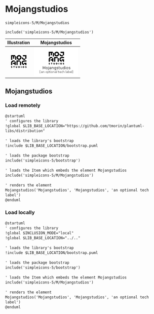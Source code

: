 # Mojangstudios


```text
simpleicons-5/M/Mojangstudios
```

```text
include('simpleicons-5/M/Mojangstudios')
```



| Illustration | Mojangstudios |
| :---: | :---: |
| ![illustration for Illustration](../../simpleicons-5/M/Mojangstudios.png) | ![illustration for Mojangstudios](../../simpleicons-5/M/Mojangstudios.Local.png) |




## Mojangstudios

### Load remotely
```plantuml
@startuml
' configures the library
!global $LIB_BASE_LOCATION="https://github.com/tmorin/plantuml-libs/distribution"

' loads the library's bootstrap
!include $LIB_BASE_LOCATION/bootstrap.puml

' loads the package bootstrap
include('simpleicons-5/bootstrap')

' loads the Item which embeds the element Mojangstudios
include('simpleicons-5/M/Mojangstudios')

' renders the element
Mojangstudios('Mojangstudios', 'Mojangstudios', 'an optional tech label')
@enduml
```

### Load locally
```plantuml
@startuml
' configures the library
!global $INCLUSION_MODE="local"
!global $LIB_BASE_LOCATION="../.."

' loads the library's bootstrap
!include $LIB_BASE_LOCATION/bootstrap.puml

' loads the package bootstrap
include('simpleicons-5/bootstrap')

' loads the Item which embeds the element Mojangstudios
include('simpleicons-5/M/Mojangstudios')

' renders the element
Mojangstudios('Mojangstudios', 'Mojangstudios', 'an optional tech label')
@enduml
```

